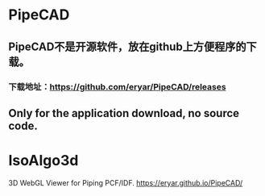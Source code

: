 # PipeCAD
## PipeCAD不是开源软件，放在github上方便程序的下载。
### 下载地址：https://github.com/eryar/PipeCAD/releases

## Only for the application download, no source code.

# IsoAlgo3d
3D WebGL Viewer for Piping PCF/IDF. https://eryar.github.io/PipeCAD/
